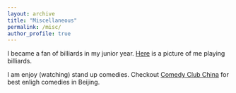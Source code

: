 ```yaml
---
layout: archive
title: "Miscellaneous"
permalink: /misc/
author_profile: true
---
```


I became a fan of billiards in my junior year. [Here](img/billiards.jpeg) is a picture of me playing billiards. 

I am enjoy (watching) stand up comedies. Checkout [Comedy Club China](https://www.facebook.com/comedyclubchina/) for best enligh comedies in Beijing. 